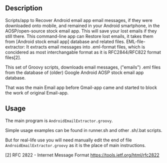 ## Description
Scripts/app to Recover Android email app email messages, if they were downloaded onto mobile, and remained in your Android smartphone, in the AOSP/open-source stock email app.
This will save your lost emails if they still there.
This command-line app can Restore lost emails, it takes them from [Android stock email app] database and related files.
EML-file-extractor: It extracts email messages into .eml-format files, which is concidered as most interchangable format as it is RFC2844/RFC822 format files[2].

This set of Groovy scripts, downloads email messages, ("emails") .eml files from the database of (older) 
Google Android AOSP stock email app database.

That was the main Email app before Gmail-app came and started to block the work of original Email-app.

## Usage
The main program is `AndroidEmailExtractor.groovy`.

Simple usage examples can be found in runner.sh and other .sh/.bat scripts.

But for real-life use you will need manually edit the end of file `AndroidEmailExtractor.groovy` as it is the place of main instructions.


[2] RFC 2822 - Internet Message Format https://tools.ietf.org/html/rfc2822

